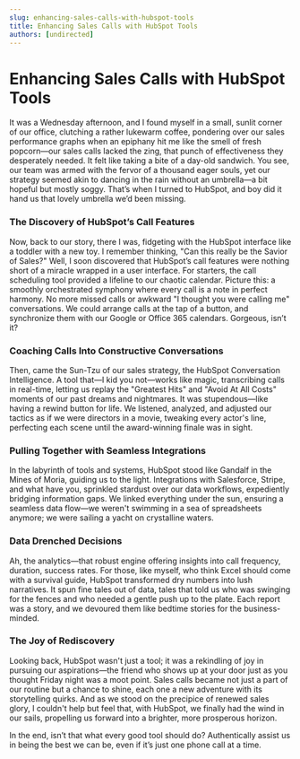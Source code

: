 ```yaml
---
slug: enhancing-sales-calls-with-hubspot-tools
title: Enhancing Sales Calls with HubSpot Tools
authors: [undirected]
---
```


# Enhancing Sales Calls with HubSpot Tools

It was a Wednesday afternoon, and I found myself in a small, sunlit corner of our office, clutching a rather lukewarm coffee, pondering over our sales performance graphs when an epiphany hit me like the smell of fresh popcorn—our sales calls lacked the zing, that punch of effectiveness they desperately needed. It felt like taking a bite of a day-old sandwich. You see, our team was armed with the fervor of a thousand eager souls, yet our strategy seemed akin to dancing in the rain without an umbrella—a bit hopeful but mostly soggy. That’s when I turned to HubSpot, and boy did it hand us that lovely umbrella we’d been missing.

### The Discovery of HubSpot’s Call Features

Now, back to our story, there I was, fidgeting with the HubSpot interface like a toddler with a new toy. I remember thinking, "Can this really be the Savior of Sales?" Well, I soon discovered that HubSpot’s call features were nothing short of a miracle wrapped in a user interface. For starters, the call scheduling tool provided a lifeline to our chaotic calendar. Picture this: a smoothly orchestrated symphony where every call is a note in perfect harmony. No more missed calls or awkward "I thought you were calling me" conversations. We could arrange calls at the tap of a button, and synchronize them with our Google or Office 365 calendars. Gorgeous, isn’t it?

### Coaching Calls Into Constructive Conversations

Then, came the Sun-Tzu of our sales strategy, the HubSpot Conversation Intelligence. A tool that—I kid you not—works like magic, transcribing calls in real-time, letting us replay the "Greatest Hits" and "Avoid At All Costs" moments of our past dreams and nightmares. It was stupendous—like having a rewind button for life. We listened, analyzed, and adjusted our tactics as if we were directors in a movie, tweaking every actor's line, perfecting each scene until the award-winning finale was in sight.

### Pulling Together with Seamless Integrations

In the labyrinth of tools and systems, HubSpot stood like Gandalf in the Mines of Moria, guiding us to the light. Integrations with Salesforce, Stripe, and what have you, sprinkled stardust over our data workflows, expediently bridging information gaps. We linked everything under the sun, ensuring a seamless data flow—we weren't swimming in a sea of spreadsheets anymore; we were sailing a yacht on crystalline waters.

### Data Drenched Decisions

Ah, the analytics—that robust engine offering insights into call frequency, duration, success rates. For those, like myself, who think Excel should come with a survival guide, HubSpot transformed dry numbers into lush narratives. It spun fine tales out of data, tales that told us who was swinging for the fences and who needed a gentle push up to the plate. Each report was a story, and we devoured them like bedtime stories for the business-minded.

### The Joy of Rediscovery

Looking back, HubSpot wasn't just a tool; it was a rekindling of joy in pursuing our aspirations—the friend who shows up at your door just as you thought Friday night was a moot point. Sales calls became not just a part of our routine but a chance to shine, each one a new adventure with its storytelling quirks. And as we stood on the precipice of renewed sales glory, I couldn't help but feel that, with HubSpot, we finally had the wind in our sails, propelling us forward into a brighter, more prosperous horizon.

In the end, isn’t that what every good tool should do? Authentically assist us in being the best we can be, even if it’s just one phone call at a time.